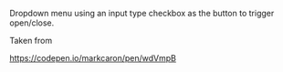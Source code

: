 Dropdown menu using an input type checkbox as the button to trigger open/close.

Taken from

https://codepen.io/markcaron/pen/wdVmpB
